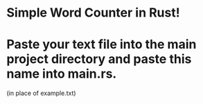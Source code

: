 <h1>Simple Word Counter in Rust!</h1>

<h1>Paste your text file into the main project directory and paste this name into main.rs.</h1>
<p>(in place of example.txt)</p>
